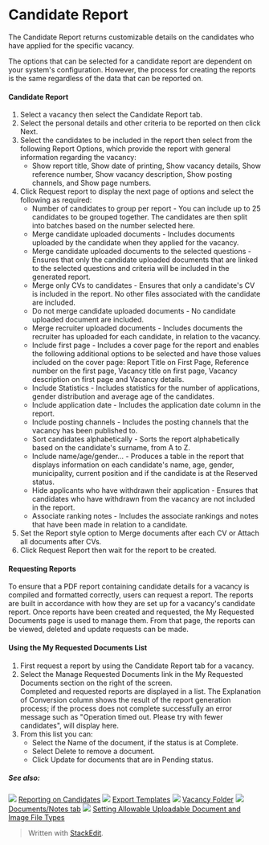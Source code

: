 # Candidate Report

The Candidate Report returns customizable details on the candidates who have applied for the specific vacancy.

The options that can be selected for a candidate report are dependent on your system's configuration. However, the process for creating the reports is the same regardless of the data that can be reported on.

#### Candidate Report

1.  Select a vacancy then select the  Candidate Report  tab.
2.  Select the personal details and other criteria to be reported on then click  Next.
3.  Select the candidates to be included in the report then select from the following  Report Options, which provide the report with general information regarding the vacancy:
    -   Show report title,  Show date of printing,  Show vacancy details,  Show reference number,  Show vacancy description,  Show posting channels, and  Show page numbers.
4.  Click  Request report  to display the next page of options and select the following as required:
    -   Number of candidates to group per report  - You can include up to 25 candidates to be grouped together. The candidates are then split into batches based on the number selected here.
    -   Merge candidate uploaded documents  - Includes documents uploaded by the candidate when they applied for the vacancy.
    -   Merge candidate uploaded documents to the selected questions  - Ensures that only the candidate uploaded documents that are linked to the selected questions and criteria will be included in the generated report.
    -   Merge only CVs to candidates  - Ensures that only a candidate's CV is included in the report. No other files associated with the candidate are included.
    -   Do not merge candidate uploaded documents  - No candidate uploaded document are included.
    -   Merge recruiter uploaded documents  - Includes documents the recruiter has uploaded for each candidate, in relation to the vacancy.
    -   Include first page  - Includes a cover page for the report and enables the following additional options to be selected and have those values included on the cover page:  Report Title on First Page,  Reference number on the first page,  Vacancy title on first page,  Vacancy description on first page  and  Vacancy details.
    -   Include Statistics  - Includes statistics for the number of applications, gender distribution and average age of the candidates.
    -   Include application date  - Includes the application date column in the report.
    -   Include posting channels  - Includes the posting channels that the vacancy has been published to.
    -   Sort candidates alphabetically  - Sorts the report alphabetically based on the candidate's surname, from A to Z.
    -   Include name/age/gender...  - Produces a table in the report that displays information on each candidate's name, age, gender, municipality, current position and if the candidate is at the Reserved status.
    -   Hide applicants who have withdrawn their application  - Ensures that candidates who have withdrawn from the vacancy are not included in the report.
    -   Associate ranking notes  - Includes the associate rankings and notes that have been made in relation to a candidate.
5.  Set the  Report style  option to  Merge documents after each CV  or  Attach all documents after CVs.
6.  Click  Request Report  then wait for the report to be created.

#### Requesting Reports

To ensure that a PDF report containing candidate details for a vacancy is compiled and formatted correctly, users can request a report. The reports are built in accordance with how they are set up for a vacancy's candidate report. Once reports have been created and requested, the  My Requested Documents  page is used to manage them. From that page, the reports can be viewed, deleted and update requests can be made.

#### Using the My Requested Documents List

1.  First request a report by using the  Candidate Report  tab for a vacancy.
2.  Select the  Manage Requested Documents  link in the  My Requested Documents  section on the right of the screen.  
    Completed and requested reports are displayed in a list. The Explanation of Conversion column shows the result of the report generation process; if the process does not complete successfully an error message such as "Operation timed out. Please try with fewer candidates", will display here.
3.  From this list you can:
    -   Select the  Name of the document, if the status is at  Complete.
    -   Select  Delete  to remove a document.
    -   Click  Update  for documents that are in  Pending  status.

##### See also:

![](../Resources/Images/icon-document-link.png) [Reporting on Candidates](reporting_on_candidates.htm)
![](../Resources/Images/icon-document-link.png) [Export Templates](export_templates.htm)
![](../Resources/Images/icon-document-link.png) [Vacancy Folder](vacancy_folder.htm)
![](../Resources/Images/icon-document-link.png) [Documents/Notes tab](documents_notes_tab.htm)
![](../Resources/Images/icon-document-link.png) [Setting Allowable Uploadable Document and Image File Types](setting_allowable_uploadable_document_and_image_file_types.htm)


> Written with [StackEdit](https://stackedit.io/).
<!--stackedit_data:
eyJoaXN0b3J5IjpbNDQzMjQzMTAzXX0=
-->